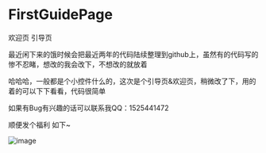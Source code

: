 # FirstGuidePage
欢迎页 引导页

最近闲下来的饿时候会把最近两年的代码陆续整理到github上，虽然有的代码写的惨不忍睹，想改的我会改下，不想改的就放着

哈哈哈，一般都是个小控件什么的，这次是个引导页&欢迎页，稍微改了下，用的着的可以下下看看，代码很简单

如果有Bug有兴趣的话可以联系我QQ：1525441472

顺便发个福利 如下~

![image](https://github.com/RuinRui/FirstGuidePage/blob/master/demo.gif)
